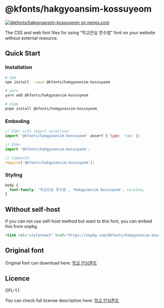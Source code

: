 # @kfonts/hakgyoansim-kossuyeom

[![@kfonts/hakgyoansim-kossuyeom on npmjs.com](https://img.shields.io/npm/v/%40kfonts%2Fhakgyoansim-kossuyeom)](https://www.npmjs.com/package/@kfonts/hakgyoansim-kossuyeom)

The CSS and web font files for using &OpenCurlyDoubleQuote;학교안심 콧수염&CloseCurlyDoubleQuote; font on your website without external resource.

## Quick Start

### Installation

```sh
# npm
npm install --save @kfonts/hakgyoansim-kossuyeom

# yarn
yarn add @kfonts/hakgyoansim-kossuyeom

# pnpm
pnpm install @kfonts/hakgyoansim-kossuyeom
```

### Embeding

```js
// ES6+ with import assertion
import '@kfonts/hakgyoansim-kossuyeom' assert { type: 'css' };

// ES6+
import '@kfonts/hakgyoansim-kossuyeom';

// CommonJS
require('@kfonts/hakgyoansim-kossuyeom');
```

### Styling

```css
body {
  font-family: '학교안심 콧수염', 'Hakgyoansim Kossuyeom', cursive;
}
```

## Without self-host

If you can not use self-host method but want to this font, you can embed this from unpkg.

```html
<link rel="stylesheet" href="https://unpkg.com/@kfonts/hakgyoansim-kossuyeom/index.css" />
```

## Original font

Original font can download here: [학교 안심폰트](https://copyright.keris.or.kr/wft/fntDwnld)

## Licence

OFL-1.1

You can check full license description here: [학교 안심폰트](https://copyright.keris.or.kr/wft/fntDwnld)
